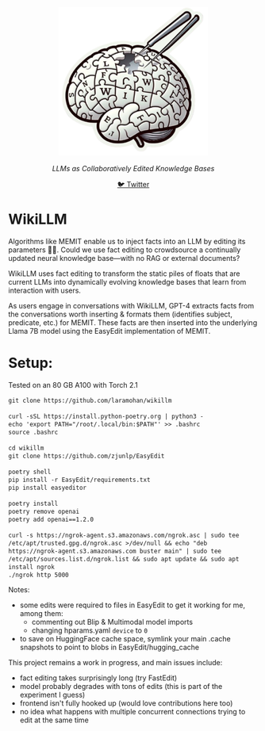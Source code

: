 <p align="center">
  <img src="https://raw.githubusercontent.com/laramohan/wikillm/main/wikillm.png" height="300" alt="Edited Wikipedia Brain" />
</p>
<p align="center">
  <em>LLMs as Collaboratively Edited Knowledge Bases</em>
</p>
<p align="center">
  <a href="https://twitter.com/khoomeik/status/1758912404547830152">🐦 Twitter</a>
</p>

# WikiLLM

Algorithms like MEMIT enable us to inject facts into an LLM by editing its parameters 💉🧠. Could we use fact editing to crowdsource a continually updated neural knowledge base—with no RAG or external documents?

WikiLLM uses fact editing to transform the static piles of floats that are current LLMs into dynamically evolving knowledge bases that learn from interaction with users.

As users engage in conversations with WikiLLM, GPT-4 extracts facts from the conversations worth inserting & formats them (identifies subject, predicate, etc.) for MEMIT. These facts are then inserted into the underlying Llama 7B model using the EasyEdit implementation of MEMIT.

# Setup:
Tested on an 80 GB A100 with Torch 2.1

```
git clone https://github.com/laramohan/wikillm

curl -sSL https://install.python-poetry.org | python3 -
echo 'export PATH="/root/.local/bin:$PATH"' >> .bashrc
source .bashrc

cd wikillm
git clone https://github.com/zjunlp/EasyEdit

poetry shell
pip install -r EasyEdit/requirements.txt
pip install easyeditor

poetry install
poetry remove openai
poetry add openai==1.2.0

curl -s https://ngrok-agent.s3.amazonaws.com/ngrok.asc | sudo tee /etc/apt/trusted.gpg.d/ngrok.asc >/dev/null && echo "deb https://ngrok-agent.s3.amazonaws.com buster main" | sudo tee /etc/apt/sources.list.d/ngrok.list && sudo apt update && sudo apt install ngrok
./ngrok http 5000
```

Notes:
- some edits were required to files in EasyEdit to get it working for me, among them:
    - commenting out Blip & Multimodal model imports
    - changing hparams.yaml `device` to `0`
- to save on HuggingFace cache space, symlink your main .cache snapshots to point to blobs in EasyEdit/hugging_cache

This project remains a work in progress, and main issues include:
- fact editing takes surprisingly long (try FastEdit)
- model probably degrades with tons of edits (this is part of the experiment I guess)
- frontend isn't fully hooked up (would love contributions here too)
- no idea what happens with multiple concurrent connections trying to edit at the same time

